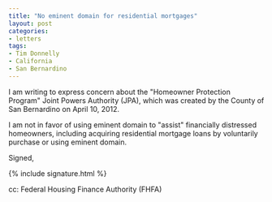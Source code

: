 ```yaml
---
title: "No eminent domain for residential mortgages"
layout: post
categories:
- letters
tags:
- Tim Donnelly
- California
- San Bernardino
---
```


I am writing to express concern about the "Homeowner Protection Program" Joint Powers Authority (JPA), which was created by the County of San Bernardino on April 10, 2012.

I am not in favor of using eminent domain to "assist" financially distressed homeowners, including acquiring residential mortgage loans by voluntarily purchase or using eminent domain.

Signed,

{% include signature.html %}

cc: Federal Housing Finance Authority (FHFA)